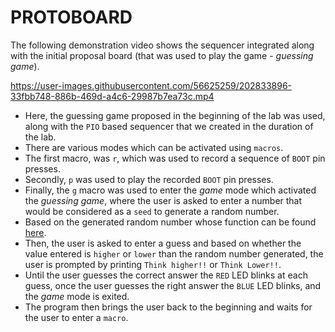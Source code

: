 # PROTOBOARD

The following demonstration video shows the sequencer integrated along with the initial proposal board (that was used to play the game - *guessing game*).

https://user-images.githubusercontent.com/56625259/202833896-33fbb748-886b-469d-a4c6-29987b7ea73c.mp4

- Here, the guessing game proposed in the beginning of the lab was used, along with the `PIO` based sequencer that we created in the duration of the lab.
- There are various modes which can be activated using `macros`.
- The first macro, was `r`, which was used to record a sequence of `BOOT` pin presses.
- Secondly, `p` was used to play the recorded `BOOT` pin presses.
- Finally, the `g` macro was used to enter the *game* mode which activated the *guessing game*, where the user is asked to enter a number that would be
  considered as a `seed` to generate a random number.
- Based on the generated random number whose function can be found [here](https://github.com/Ruturajn/Lab2b-esp/blob/main/lab2b_parts/10_protoboard/ws2812.c#L37-42).
- Then, the user is asked to enter a guess and based on whether the value entered is `higher` or `lower` than the random number generated, the user is prompted
  by printing `Think higher!!` or `Think Lower!!`.
- Until the user guesses the correct answer the `RED` LED blinks at each guess, once the user guesses the right answer the `BLUE` LED blinks, and the *game*
  mode is exited.
- The program then brings the user back to the beginning and waits for the user to enter a `macro`.
